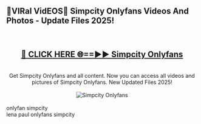 <h2>🔴VIRal VidEOS🔴 Simpcity Onlyfans Videos And Photos - Update Files 2025!</h2>
<br>
<div align="center">
<h2><a href="https://virallinks.top/odZfE0" rel="nofollow">🔴 CLICK HERE 🌐==►► Simpcity Onlyfans</a></h2>
<br>
Get Simpcity Onlyfans and all content. Now you can access all videos and pictures of Simpcity Onlyfans. New Updated Files 2025!
<br>
<br>
<a href="https://virallinks.top/odZfE0" rel="nofollow" data-target="animated-image.originalLink"><img src="https://i.imgur.com/dJHk4Zq.gif)" alt="Simpcity Onlyfans" style="max-width: 100%; display: inline-block;" data-target="animated-image.originalImage"></a>
</div>
<br>
onlyfan simpcity<br>
lena paul onlyfans simpcity